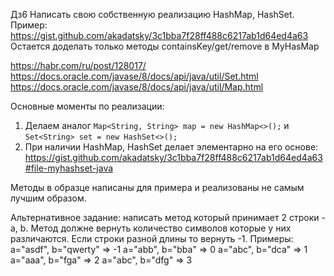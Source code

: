 Дз6
Написать свою собственную реализацию HashMap, HashSet.
Пример:
https://gist.github.com/akadatsky/3c1bba7f28ff488c6217ab1d64ed4a63
Остается доделать только методы containsKey/get/remove в MyHasMap

https://habr.com/ru/post/128017/
https://docs.oracle.com/javase/8/docs/api/java/util/Set.html
https://docs.oracle.com/javase/8/docs/api/java/util/Map.html

Основные моменты по реализации:
1) Делаем аналог `Map<String, String> map = new HashMap<>();`
и `Set<String> set = new HashSet<>();`
2) При наличии HashMap, HashSet делает элементарно на его основе:
https://gist.github.com/akadatsky/3c1bba7f28ff488c6217ab1d64ed4a63#file-myhashset-java

Методы в образце написаны для примера и реализованы не самым лучшим образом.

Aльтернативное задание:
написать метод который принимает 2 строки - a, b. Метод должне вернуть количество символов которые у них различаются. Если строки разной длины то вернуть -1.
Примеры:
a="asdf", b="qwerty" => -1
a="abb", b="bba" => 0
a="abc", b="dca" => 1
a="aaa", b="fga" => 2
a="abc", b="dfg" => 3
